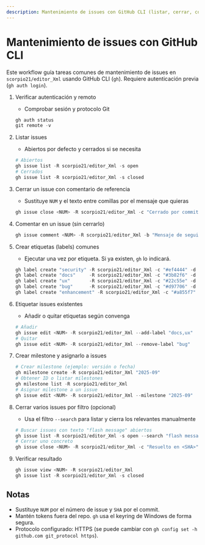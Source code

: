 ```yaml
---
description: Mantenimiento de issues con GitHub CLI (listar, cerrar, comentar, etiquetar, milestones)
---
```


# Mantenimiento de issues con GitHub CLI

Este workflow guía tareas comunes de mantenimiento de issues en `scorpio21/editor_Xml` usando GitHub CLI (`gh`). Requiere autenticación previa (`gh auth login`).

1. Verificar autenticación y remoto
   - Comprobar sesión y protocolo Git
   
   ```powershell
   gh auth status
   git remote -v
   ```

2. Listar issues
   - Abiertos por defecto y cerrados si se necesita
   
   ```powershell
   # Abiertos
   gh issue list -R scorpio21/editor_Xml -s open
   # Cerrados
   gh issue list -R scorpio21/editor_Xml -s closed
   ```

3. Cerrar un issue con comentario de referencia
   - Sustituye `NUM` y el texto entre comillas por el mensaje que quieras
   
   ```powershell
   gh issue close <NUM> -R scorpio21/editor_Xml -c "Cerrado por commit <SHA> (ver CHANGELOG 2025-08-29)."
   ```

4. Comentar en un issue (sin cerrarlo)
   
   ```powershell
   gh issue comment <NUM> -R scorpio21/editor_Xml -b "Mensaje de seguimiento o referencia de commit."
   ```

5. Crear etiquetas (labels) comunes
   - Ejecutar una vez por etiqueta. Si ya existen, `gh` lo indicará.
   
   ```powershell
   gh label create "security" -R scorpio21/editor_Xml -c "#ef4444" -d "Cambios de seguridad"
   gh label create "docs"     -R scorpio21/editor_Xml -c "#3b82f6" -d "Documentación"
   gh label create "ux"       -R scorpio21/editor_Xml -c "#22c55e" -d "Experiencia de usuario"
   gh label create "bug"      -R scorpio21/editor_Xml -c "#d97706" -d "Corrección de errores"
   gh label create "enhancement" -R scorpio21/editor_Xml -c "#a855f7" -d "Mejoras"
   ```

6. Etiquetar issues existentes
   - Añadir o quitar etiquetas según convenga
   
   ```powershell
   # Añadir
   gh issue edit <NUM> -R scorpio21/editor_Xml --add-label "docs,ux"
   # Quitar
   gh issue edit <NUM> -R scorpio21/editor_Xml --remove-label "bug"
   ```

7. Crear milestone y asignarlo a issues
   
   ```powershell
   # Crear milestone (ejemplo: versión o fecha)
   gh milestone create -R scorpio21/editor_Xml "2025-09"
   # Obtener ID o listar milestones
   gh milestone list -R scorpio21/editor_Xml
   # Asignar milestone a un issue
   gh issue edit <NUM> -R scorpio21/editor_Xml --milestone "2025-09"
   ```

8. Cerrar varios issues por filtro (opcional)
   - Usa el filtro `--search` para listar y cierra los relevantes manualmente
   
   ```powershell
   # Buscar issues con texto "flash message" abiertos
   gh issue list -R scorpio21/editor_Xml -s open --search "flash message"
   # Cerrar uno concreto
   gh issue close <NUM> -R scorpio21/editor_Xml -c "Resuelto en <SHA>"
   ```

9. Verificar resultado
   
   ```powershell
   gh issue view <NUM> -R scorpio21/editor_Xml
   gh issue list -R scorpio21/editor_Xml -s closed
   ```

## Notas

- Sustituye `NUM` por el número de issue y `SHA` por el commit.
- Mantén tokens fuera del repo. `gh` usa el keyring de Windows de forma segura.
- Protocolo configurado: HTTPS (se puede cambiar con `gh config set -h github.com git_protocol https`).

